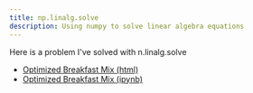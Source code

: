 ```yaml
---
title: np.linalg.solve
description: Using numpy to solve linear algebra equations
---
```


Here is a problem I've solved with n.linalg.solve
- [Optimized Breakfast Mix (html)](Optimized_Breakfast_Mix.html)
- [Optimized Breakfast Mix (ipynb)](Optimized_Breakfast_Mix.ipynb)


